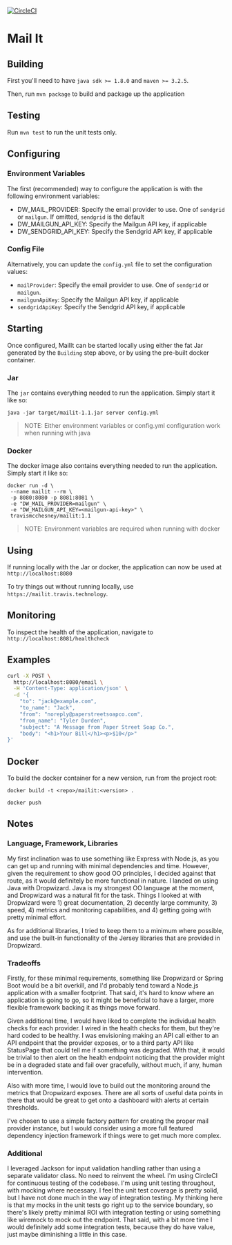 [![CircleCI](https://circleci.com/gh/travismcchesney/mail-it.svg?style=shield)](https://circleci.com/gh/travismcchesney/mail-it)

# Mail It

## Building

First you'll need to have `java sdk >= 1.8.0` and `maven >= 3.2.5`.

Then, run `mvn package` to build and package up the application

## Testing

Run `mvn test` to run the unit tests only.

## Configuring

### Environment Variables

The first (recommended) way to configure the application is with the following environment variables:
* DW_MAIL_PROVIDER: Specify the email provider to use. One of `sendgrid` or `mailgun`. If omitted, `sendgrid` is the
default
* DW_MAILGUN_API_KEY: Specify the Mailgun API key, if applicable
* DW_SENDGRID_API_KEY: Specify the Sendgrid API key, if applicable

### Config File

Alternatively, you can update the `config.yml` file to set the configuration values:
* `mailProvider`: Specify the email provider to use. One of `sendgrid` or `mailgun`.
* `mailgunApiKey`: Specify the Mailgun API key, if applicable
* `sendgridApiKey`: Specify the Sendgrid API key, if applicable

## Starting

Once configured, MailIt can be started locally using either the fat Jar generated by the `Building` step above, or by
using the pre-built docker container.

### Jar

The `jar` contains everything needed to run the application. Simply start it like so:

`java -jar target/mailit-1.1.jar server config.yml`

> NOTE: Either environment variables or config.yml configuration work when running with java

### Docker

The docker image also contains everything needed to run the application. Simply start it like so:

```
docker run -d \
 --name mailit --rm \
 -p 8080:8080 -p 8081:8081 \
 -e "DW_MAIL_PROVIDER=mailgun" \
 -e "DW_MAILGUN_API_KEY=<mailgun-api-key>" \
 travismcchesney/mailit:1.1
```

> NOTE: Environment variables are required when running with docker

## Using

If running locally with the Jar or docker, the application can now be used at `http://localhost:8080`

To try things out without running locally, use `https://mailit.travis.technology`.

## Monitoring

To inspect the health of the application, navigate to `http://localhost:8081/healthcheck`

## Examples

```bash
curl -X POST \
  http://localhost:8080/email \
  -H 'Content-Type: application/json' \
  -d '{
	"to": "jack@example.com",
	"to_name": "Jack",
	"from": "noreply@paperstreetsoapco.com",
	"from_name": "Tyler Durden",
	"subject": "A Message from Paper Street Soap Co.",
	"body": "<h1>Your Bill</h1><p>$10</p>"
}'
```

## Docker

To build the docker container for a new version, run from the project root:

`docker build -t <repo>/mailit:<version> .`

`docker push`

## Notes

### Language, Framework, Libraries

My first inclination was to use something like Express with Node.js, as you can get up and running with minimal
dependencies and time. However, given the requirement to show good OO principles, I decided against that route, as it
 would definitely be more functional in nature.
I landed on using Java with Dropwizard. Java is my strongest OO language at the moment, and Dropwizard was a natural
fit for the task. Things I looked at with Dropwizard were 1) great documentation, 2) decently large community, 3)
speed, 4) metrics and monitoring capabilities, and 4) getting going with pretty minimal effort.

As for additional libraries, I tried to keep them to a minimum where possible, and use the built-in functionality of
the Jersey libraries that are provided in Dropwizard.

### Tradeoffs
Firstly, for these minimal requirements, something like Dropwizard or Spring Boot would be a bit overkill, and I'd
probably tend toward a Node.js application with a smaller footprint. That said, it's hard to know where an
application is going to go, so it might be beneficial to have a larger, more flexible framework backing it as things
move forward.

Given additional time, I would have liked to complete the individual health checks for each provider. I wired in the
health checks for them, but they're hard coded to be healthy. I was envisioning making an API call either to an API
endpoint that the provider exposes, or to a third party API like StatusPage that could tell me if something was
degraded. With that, it would be trivial to then alert on the health endpoint noticing that the provider might be in
a degraded state and fail over gracefully, without much, if any, human intervention.

Also with more time, I would love to build out the monitoring around the metrics that Dropwizard exposes. There are
all sorts of useful data points in there that would be great to get onto a dashboard with alerts at certain thresholds.

I've chosen to use a simple factory pattern for creating the proper mail provider instance, but I would consider
using a more full featured dependency injection framework if things were to get much more complex.

### Additional
I leveraged Jackson for input validation handling rather than using a separate validator class. No need to reinvent the
wheel.
I'm using CircleCI for continuous testing of the codebase.
I'm using unit testing throughout, with mocking where necessary. I feel the unit test coverage is pretty solid, but
I have not done much in the way of integration testing. My thinking here is that my mocks in the unit tests go right
up to the service boundary, so there's likely pretty minimal ROI with integration testing or using something like
wiremock to mock out the endpoint. That said, with a bit more time I would definitely add some integration tests,
because they do have value, just maybe diminishing a little in this case.
